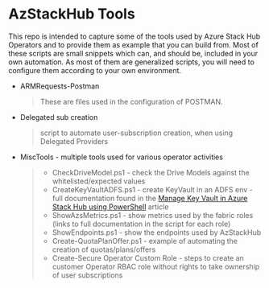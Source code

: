 # AzStackHub Tools

This repo is intended to capture some of the tools used by Azure Stack Hub Operators and to provide them as example that you can build from. 
Most of these scripts are small snippets which can, and should be, included in your own automation. As most of them are generalized scripts, you will need to configure them according to your own environment.

* ARMRequests-Postman

    > These are files used in the configuration of POSTMAN.

* Delegated sub creation

    > script to automate user-subscription creation, when using Delegated Providers


* MiscTools - multiple tools used for various operator activities
  
    > - CheckDriveModel.ps1 - check the Drive Models against the whitelisted/expected values
    > - CreateKeyVaultADFS.ps1 - create KeyVault in an ADFS env - full documentation found in the [Manage Key Vault in Azure Stack Hub using PowerShell](https://docs.microsoft.com/azure-stack/user/azure-stack-key-vault-manage-powershell) article
    > - ShowAzsMetrics.ps1 - show metrics used by the fabric roles (links to full documentation in the script for each role)
    > - ShowEndpoints.ps1 - show the endpoints used by AzStackHub
    > - Create-QuotaPlanOffer.ps1 - example of automating the creation of quotas/plans/offers
    > - Create-Secure Operator Custom Role - steps to create an customer Operator RBAC role without rights to take ownership of user subscriptions

    
